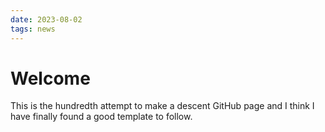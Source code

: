 ```yaml
---
date: 2023-08-02
tags: news
---
```


# Welcome

This is the hundredth attempt to make a descent GitHub page and I think I have finally found a good template to follow.
